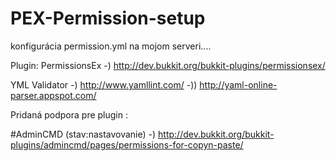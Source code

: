 # PEX-Permission-setup
 
 konfigurácia permission.yml na mojom serveri.... 
 
 Plugin: PermissionsEx -) http://dev.bukkit.org/bukkit-plugins/permissionsex/

 YML Validator -) http://www.yamllint.com/  -))  http://yaml-online-parser.appspot.com/ 
 
 Pridaná podpora pre plugin :
 
 #AdminCMD (stav:nastavovanie)
 -) http://dev.bukkit.org/bukkit-plugins/admincmd/pages/permissions-for-copyn-paste/
 
 

